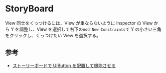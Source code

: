 # StoryBoard

View 同士をくっつけるには、View が重ならないように Inspector の View から Y を調整し、View を選択して右下の`Add New Constraints`で Y の小さい三角をクリックし、くっつけたい View を選択する。

## 参考

- [ストーリーボードで UIButton を配置して機能させる](https://frog9.com/post/2)

